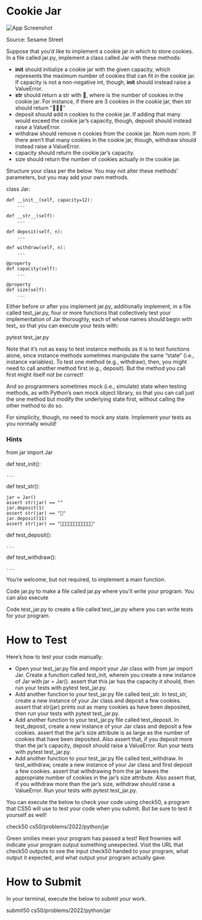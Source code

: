 # Cookie Jar



![App Screenshot](https://cs50.harvard.edu/python/2022/psets/8/jar/giphy1.gif)

Source: Sesame Street

Suppose that you’d like to implement a cookie jar in which to store cookies. In a file called jar.py, implement a class called Jar with these methods:

* __init__ should initialize a cookie jar with the given capacity, which represents the maximum number of cookies that can fit in the cookie jar. If capacity is not a non-negative int, though, __init__ should instead raise a ValueError.
* __str__ should return a str with  🍪, where  is the number of cookies in the cookie jar. For instance, if there are 3 cookies in the cookie jar, then str should return "🍪🍪🍪"
* deposit should add n cookies to the cookie jar. If adding that many would exceed the cookie jar’s capacity, though, deposit should instead raise a ValueError.
* withdraw should remove n cookies from the cookie jar. Nom nom nom. If there aren’t that many cookies in the cookie jar, though, withdraw should instead raise a ValueError.
* capacity should return the cookie jar’s capacity.
* size should return the number of cookies actually in the cookie jar.

Structure your class per the below. You may not alter these methods’ parameters, but you may add your own methods.

class Jar:

    def __init__(self, capacity=12):
        ...

    def __str__(self):
        ...

    def deposit(self, n):
        ...

    def withdraw(self, n):
        ...

    @property
    def capacity(self):
        ...

    @property
    def size(self):
        ...

Either before or after you implement jar.py, additionally implement, in a file called test_jar.py, four or more functions that collectively test your implementation of Jar thoroughly, each of whose names should begin with test_ so that you can execute your tests with:

pytest test_jar.py

Note that it’s not as easy to test instance methods as it is to test functions alone, since instance methods sometimes manipulate the same “state” (i.e., instance variables). To test one method (e.g., withdraw), then, you might need to call another method first (e.g., deposit). But the method you call first might itself not be correct!

And so programmers sometimes mock (i.e., simulate) state when testing methods, as with Python’s own mock object library, so that you can call just the one method but modify the underlying state first, without calling the other method to do so.

For simplicity, though, no need to mock any state. Implement your tests as you normally would!

### Hints

from jar import Jar


def test_init():
    
    ...


def test_str():
    
    jar = Jar()
    assert str(jar) == ""
    jar.deposit(1)
    assert str(jar) == "🍪"
    jar.deposit(11)
    assert str(jar) == "🍪🍪🍪🍪🍪🍪🍪🍪🍪🍪🍪🍪"


def test_deposit():
    
    ...


def test_withdraw():
    
    ...

You’re welcome, but not required, to implement a main function.

Code jar.py to make a file called jar.py where you’ll write your program. You can also execute

Code test_jar.py to create a file called test_jar.py where you can write tests for your program.

# How to Test

Here’s how to test your code manually:

* Open your test_jar.py file and import your Jar class with from jar import Jar. Create a function called test_init, wherein you create a new instance of Jar with jar = Jar(). assert that this jar has the capacity it should, then run your tests with pytest test_jar.py.
* Add another function to your test_jar.py file called test_str. In test_str, create a new instance of your Jar class and deposit a few cookies. assert that str(jar) prints out as many cookies as have been deposited, then run your tests with pytest test_jar.py.
* Add another function to your test_jar.py file called test_deposit. In test_deposit, create a new instance of your Jar class and deposit a few cookies. assert that the jar’s size attribute is as large as the number of cookies that have been deposited. Also assert that, if you deposit more than the jar’s capacity, deposit should raise a ValueError. Run your tests with pytest test_jar.py.
* Add another function to your test_jar.py file called test_withdraw. In test_withdraw, create a new instance of your Jar class and first deposit a few cookies. assert that withdrawing from the jar leaves the appropriate number of cookies in the jar’s size attribute. Also assert that, if you withdraw more than the jar’s size, withdraw should raise a ValueError. Run your tests with pytest test_jar.py.

You can execute the below to check your code using check50, a program that CS50 will use to test your code when you submit. But be sure to test it yourself as well!

check50 cs50/problems/2022/python/jar

Green smilies mean your program has passed a test! Red frownies will indicate your program output something unexpected. Visit the URL that check50 outputs to see the input check50 handed to your program, what output it expected, and what output your program actually gave.

# How to Submit

In your terminal, execute the below to submit your work.

submit50 cs50/problems/2022/python/jar